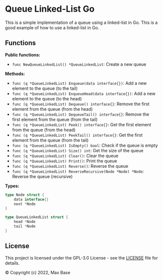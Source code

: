 # Queue Linked-List Go

This is a simple implementation of a queue using a linked-list in Go. This is a good example of how to use a linked-list in Go.

## Functions

**Public functions:**

- `func NewQueueLinkedList() *QueueLinkedList`: Create a new queue

**Methods:**

- `func (q *QueueLinkedList) Enqueue(data interface{})`: Add a new element to the queue (to the tail)
- `func (q *QueueLinkedList) EnqueueHead(data interface{})`: Add a new element to the queue (to the head)
- `func (q *QueueLinkedList) Dequeue() interface{}`: Remove the first element from the queue (from the head)
- `func (q *QueueLinkedList) DequeueTail() interface{}`: Remove the first element from the queue (from the tail)
- `func (q *QueueLinkedList) Peek() interface{}`: Get the first element from the queue (from the head)
- `func (q *QueueLinkedList) PeekTail() interface{}`: Get the first element from the queue (from the tail)
- `func (q *QueueLinkedList) IsEmpty() bool`: Check if the queue is empty
- `func (q *QueueLinkedList) Size() int`: Get the size of the queue
- `func (q *QueueLinkedList) Clear()`: Clear the queue
- `func (q *QueueLinkedList) Print()`: Print the queue
- `func (q *QueueLinkedList) Reverse()`: Reverse the queue
- `func (q *QueueLinkedList) ReverseRecursive(Node *Node) *Node`: Reverse the queue (recursive)

**Types:**

```go
type Node struct {
	data interface{}
	next *Node
}

type QueueLinkedList struct {
	head *Node
	tail *Node
}
```

## License

This project is licensed under the GPL-3.0 License - see the [LICENSE](LICENSE) file for details.

© Copyright (c) 2022, Max Base
